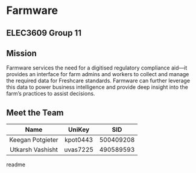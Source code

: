 # Farmware
## ELEC3609 Group 11

## Mission
Farmware services the need for a digitised regulatory compliance aid—it provides an interface for farm admins and workers to collect 
and manage the required data for Freshcare standards. Farmware can further leverage this data to power business intelligence and provide 
deep insight into the farm’s practices to assist decisions. 

## Meet the Team
| Name | UniKey | SID |
|:----:|:------:|:---:|
| Keegan Potgieter | kpot0443 | 500409208 |
| Utkarsh Vashisht  | uvas7225 | 490589593 |
readme
